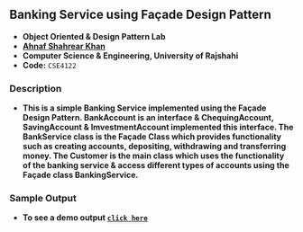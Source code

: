 ## Banking Service using Façade Design Pattern
- **Object Oriented & Design Pattern Lab**
- **[Ahnaf Shahrear Khan](https://github.com/ahnafshahrear)**
- **Computer Science & Engineering, University of Rajshahi**
- **Code:** `CSE4122`


### Description
- **This is a simple Banking Service implemented using the Façade Design Pattern. BankAccount is an interface & ChequingAccount, SavingAccount & ImvestmentAccount implemented this interface. The BankService class is the Façade Class which provides functionality such as creating accounts, depositing, withdrawing and transferring money. The Customer is the main class which uses the functionality of the banking service & access different types of accounts using the Façade class BankingService.**


### Sample Output
- **To see a demo output  [`click here`](https://github.com/ahnafshahrear/Object-Oriented-Design-And-Design-Patterns-Lab/blob/main/Banking%20Service%20using%20Facade%20Design%20Pattern/Output.txt)**
